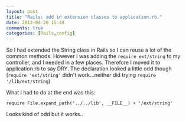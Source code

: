 ```yaml
---
layout: post
title: "Rails: add in extension classes to application.rb."
date: 2013-04-20 15:44
comments: true
categories: [Rails,config]
---
```

So I had extended the String class in Rails so I can reuse a lot of the common methods. However I was adding the ```require ext/string``` to my controller, and I needed in a few places. Therefore I moved it to application.rb to say DRY. The declaration looked a little odd though (```require 'ext/string'``` didn't work...neither did trying ```require '/lib/ext/string```)

What I had to do at the end was this: 

```
require File.expand_path('../../lib', __FILE__) + '/ext/string'
```

Looks kind of odd but it works..
